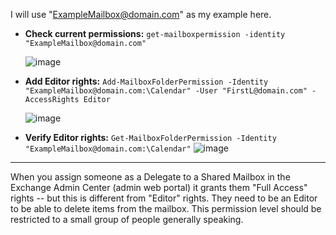 I will use "ExampleMailbox@domain.com" as my example here.

* **Check current permissions:**
  `get-mailboxpermission -identity "ExampleMailbox@domain.com"`
  
  ![image](https://github.com/user-attachments/assets/48d23153-b598-4060-8d1b-2d7910bf9fb7)


* **Add Editor rights:**
  `Add-MailboxFolderPermission -Identity "ExampleMailbox@domain.com:\Calendar" -User "FirstL@domain.com" -AccessRights Editor`
  
  ![image](https://github.com/user-attachments/assets/ddfb0b1c-e166-42eb-8ae3-0bc8b7d4de6e)



* **Verify Editor rights:**
  `Get-MailboxFolderPermission -Identity "ExampleMailbox@domain.com:\Calendar"`
  ![image](https://github.com/user-attachments/assets/e12cf394-8613-471d-b6b0-118db36ed8a1)

  

---

When you assign someone as a Delegate to a Shared Mailbox in the Exchange Admin Center (admin web portal) it grants them "Full Access" rights -- but this is different from "Editor" rights. They need to be an Editor to be able to delete items from the mailbox. This permission level should be restricted to a small group of people generally speaking.
